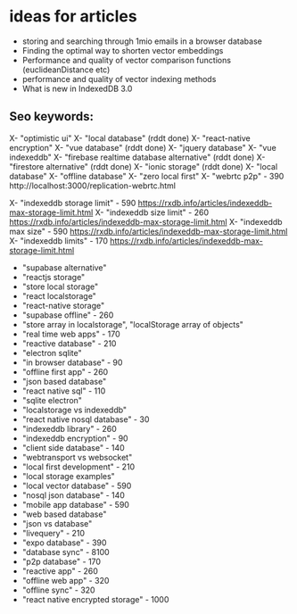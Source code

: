 # ideas for articles


- storing and searching through 1mio emails in a browser database
- Finding the optimal way to shorten vector embeddings
- Performance and quality of vector comparison functions (euclideanDistance etc)
- performance and quality of vector indexing methods
- What is new in IndexedDB 3.0

## Seo keywords:

X- "optimistic ui"
X- "local database" (rddt done)
X- "react-native encryption"
X- "vue database" (rddt done)
X- "jquery database"
X- "vue indexeddb"
X- "firebase realtime database alternative" (rddt done)
X- "firestore alternative" (rddt done)
X- "ionic storage" (rddt done)
X- "local database"
X- "offline database"
X- "zero local first"
X- "webrtc p2p" - 390 http://localhost:3000/replication-webrtc.html

X- "indexeddb storage limit" - 590 https://rxdb.info/articles/indexeddb-max-storage-limit.html
X- "indexeddb size limit" - 260 https://rxdb.info/articles/indexeddb-max-storage-limit.html
X- "indexeddb max size" - 590 https://rxdb.info/articles/indexeddb-max-storage-limit.html
X- "indexeddb limits" - 170 https://rxdb.info/articles/indexeddb-max-storage-limit.html

- "supabase alternative"
- "reactjs storage"
- "store local storage"
- "react localstorage"
- "react-native storage"
- "supabase offline" - 260
- "store array in localstorage", "localStorage array of objects"
- "real time web apps" - 170
- "reactive database" - 210
- "electron sqlite"
- "in browser database" - 90
- "offline first app" - 260
- "json based database"
- "react native sql" - 110
- "sqlite electron"
- "localstorage vs indexeddb"
- "react native nosql database" - 30
- "indexeddb library" - 260
- "indexeddb encryption" - 90
- "client side database" - 140
- "webtransport vs websocket"
- "local first development" - 210
- "local storage examples"
- "local vector database" - 590
- "nosql json database" - 140
- "mobile app database" - 590
- "web based database"
- "json vs database"
- "livequery" - 210
- "expo database" - 390
- "database sync" - 8100
- "p2p database" - 170
- "reactive app" - 260
- "offline web app" - 320
- "offline sync" - 320
- "react native encrypted storage" - 1000
